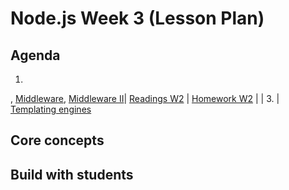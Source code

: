 # Node.js Week 3 (Lesson Plan)

## Agenda

1.

, [Middleware](https://medium.com/@jamischarles/what-is-middleware-a-simple-explanation-bb22d6b41d01), [Middleware II](https://www.youtube.com/watch?v=9HOem0amlyg)| [Readings W2](week2/README.md) | [Homework W2](week2/homework/README.md) |
| 3. | [Templating engines](https://www.youtube.com/watch?v=oZGmHNZv7Sc)

## Core concepts

## Build with students
